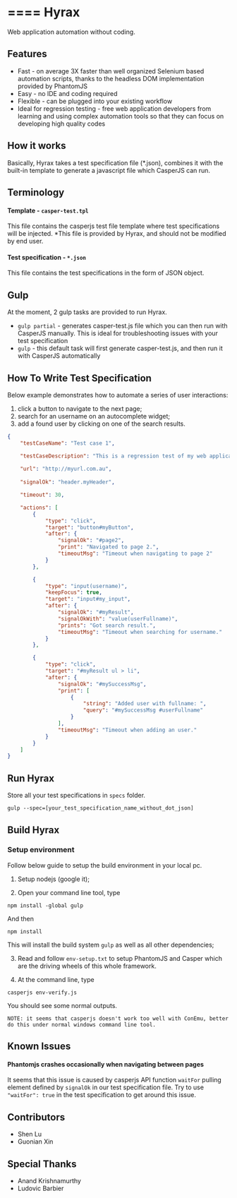 ====
Hyrax
====
Web application automation without coding.

Features
--------

* Fast - on average 3X faster than well organized Selenium based automation scripts, thanks to the headless DOM implementation provided by PhantomJS
* Easy - no IDE and coding required
* Flexible - can be plugged into your existing workflow
* Ideal for regression testing - free web application developers from learning and using complex automation tools so that they can focus on developing high quality codes


How it works
------------
Basically, Hyrax takes a test specification file (*.json), combines it with the built-in template to generate a javascript file which CasperJS can run.


Terminology
-----------
#### Template - ```casper-test.tpl```
This file contains the casperjs test file template where test specifications will be injected.
*This file is provided by Hyrax, and should not be modified by end user.

#### Test specification - ```*.json```
This file contains the test specifications in the form of JSON object.


Gulp
----
At the moment, 2 gulp tasks are provided to run Hyrax.

* ```gulp partial``` - generates casper-test.js file which you can then run with CasperJS manually. This is ideal for troubleshooting issues with your test specification
* ```gulp``` - this default task will first generate casper-test.js, and then run it with CasperJS automatically


How To Write Test Specification
-------------------------------
Below example demonstrates how to automate a series of user interactions:
1. click a button to navigate to the next page;
2. search for an username on an autocomplete widget;
3. add a found user by clicking on one of the search results.

```json
{
	"testCaseName": "Test case 1",

	"testCaseDescription": "This is a regression test of my web application following happy path.",
	
	"url": "http://myurl.com.au",
	
	"signalOk": "header.myHeader",

	"timeout": 30,

	"actions": [
		{
			"type": "click",
			"target": "button#myButton",
			"after": {
				"signalOk": "#page2",
				"print": "Navigated to page 2.",
				"timeoutMsg": "Timeout when navigating to page 2"
			}
		},

		{
			"type": "input(username)",
			"keepFocus": true,
			"target": "input#my_input",
			"after": {
				"signalOk": "#myResult",
				"signalOkWith": "value(userFullname)",
				"prints": "Got search result.",
				"timeoutMsg": "Timeout when searching for username."
			}
		},

		{
			"type": "click",
			"target": "#myResult ul > li",
			"after": {
				"signalOk": "#mySuccessMsg",
				"print": [
					{
						"string": "Added user with fullname: ",
						"query": "#mySuccessMsg #userFullname"
					}
				],
				"timeoutMsg": "Timeout when adding an user."
			}
		}
	]
}
```

Run Hyrax
---------
Store all your test specifications in ```specs``` folder.

```
gulp --spec=[your_test_specification_name_without_dot_json]
```


Build Hyrax
-----------
### Setup environment
Follow below guide to setup the build environment in your local pc.

1. Setup nodejs (google it);

2. Open your command line tool, type
```
npm install -global gulp
```
And then
```
npm install
```
This will install the build system ```gulp``` as well as all other dependencies;

3. Read and follow ```env-setup.txt``` to setup PhantomJS and Casper which are the driving wheels of this whole framework.

4. At the command line, type
```
casperjs env-verify.js
```
You should see some normal outputs.
```
NOTE: it seems that casperjs doesn't work too well with ConEmu, better do this under normal windows command line tool.
```


Known Issues
------------
#### Phantomjs crashes occasionally when navigating between pages
It seems that this issue is caused by casperjs API function ```waitFor``` pulling element defined by ```signalOk``` in our test specification file. Try to use ```"waitFor": true``` in the test specification to get around this issue.


Contributors
------------
* Shen Lu
* Guonian Xin


Special Thanks
--------------
* Anand Krishnamurthy
* Ludovic Barbier